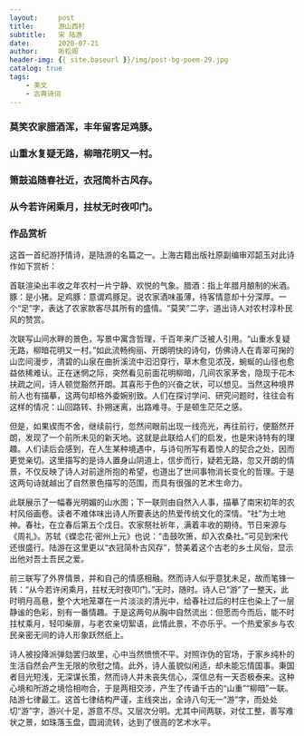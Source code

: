 ```yaml
---
layout:     post
title:      游山西村
subtitle:   宋 陆游
date:       2020-07-21
author:     听松阁
header-img: {{ site.baseurl }}/img/post-bg-poem-29.jpg
catalog: true
tags:
    - 美文
    - 古典诗词
---
```



### 莫笑农家腊酒浑，丰年留客足鸡豚。

### 山重水复疑无路，柳暗花明又一村。

### 箫鼓追随春社近，衣冠简朴古风存。

### 从今若许闲乘月，拄杖无时夜叩门。


### 作品赏析

这首一首纪游抒情诗，是陆游的名篇之一。上海古籍出版社原副编审邓韶玉对此诗作如下赏析：

首联渲染出丰收之年农村一片宁静、欢悦的气象。腊酒：指上年腊月酿制的米酒。豚：是小猪。足鸡豚：意谓鸡豚足。说农家酒味虽薄，待客情意却十分深厚。一个“足”字，表达了农家款客尽其所有的盛情。“莫笑”二字，道出诗人对农村淳朴民风的赞赏。

次联写山间水畔的景色，写景中寓含哲理，千百年来广泛被人引用。“山重水复疑无路，柳暗花明又一村。”如此流畅绚丽、开朗明快的诗句，仿佛诗人在青翠可掬的山峦间漫步，清碧的山泉在曲折溪流中汩汩穿行，草木愈见浓茂，蜿蜒的山径也愈益依稀难认。正在迷惘之际，突然看见前面花明柳暗，几间农家茅舍，隐现于花木扶疏之间，诗人顿觉豁然开朗。其喜形于色的兴奋之状，可以想见。当然这种境界前人也有描摹，这两句却格外委婉别致。人们在探讨学问、研究问题时，往往会有这样的情况：山回路转、扑朔迷离，出路难寻。于是顿生茫茫之感。

但是，如果锲而不舍，继续前行，忽然间眼前出现一线亮光，再往前行，便豁然开朗，发现了一个前所未见的新天地。这就是此联给人们的启发，也是宋诗特有的理趣。人们读后会感到，在人生某种境遇中，与诗句所写有着惊人的契合之处，因而更觉亲切。这里描写的是诗人置身山阴道上，信步而行，疑若无路，忽又开朗的情景，不仅反映了诗人对前途所抱的希望，也道出了世间事物消长变化的哲理。于是这两句诗就越出了自然景色描写的范围，而具有很强的艺术生命力。

此联展示了一幅春光明媚的山水图；下一联则由自然入人事，描摹了南宋初年的农村风俗画卷。读者不难体味出诗人所要表达的热爱传统文化的深情。“社”为土地神。春社，在立春后第五个戊日。农家祭社祈年，满着丰收的期待。节日来源与《周礼》。苏轼《蝶恋花·密州上元》也说：“击鼓吹箫，却入农桑社。”可见到宋代还很盛行。陆游在这里更以“衣冠简朴古风存”，赞美着这个古老的乡土风俗，显示出他对吾土吾民之爱。

前三联写了外界情景，并和自己的情感相融。然而诗人似乎意犹未足，故而笔锋一转：“从今若许闲乘月，拄杖无时夜叩门。”无时，随时。诗人已“游”了一整天，此时明月高悬，整个大地笼罩在一片淡淡的清光中，给春社过后的村庄也染上了一层静谧的色彩，别有一番情趣。于是这两句从胸中自然流出：但愿而今而后，能不时拄杖乘月，轻叩柴扉，与老农亲切絮语，此情此景，不亦乐乎。一个热爱家乡与农民亲密无间的诗人形象跃然纸上。

诗人被投降派弹劾罢归故里，心中当然愤愤不平。对照诈伪的官场，于家乡纯朴的生活自然会产生无限的欣慰之情。此外，诗人虽貌似闲适，却未能忘情国事。秉国者目光短浅，无深谋长策，然而诗人并未丧失信心，深信总有一天否极泰来。这种心境和所游之境恰相吻合，于是两相交涉，产生了传诵千古的“山重”“柳暗”一联。
陆游七律最工。这首七律结构严谨，主线突出，全诗八句无一“游”字，而处处切“游”字，游兴十足，游意不尽。又层次分明。尤其中间两联，对仗工整，善写难状之景，如珠落玉盘，圆润流转，达到了很高的艺术水平。
